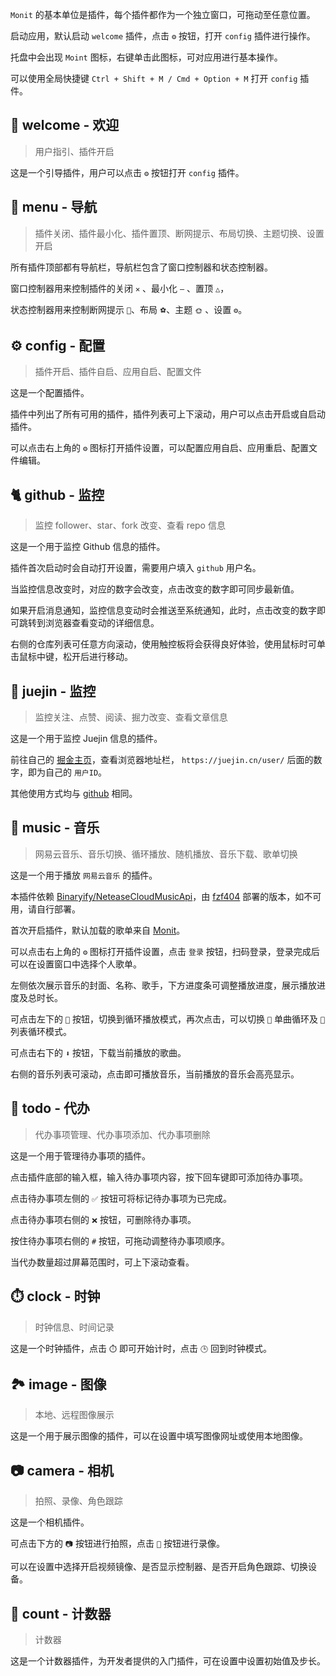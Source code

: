 <!--
 * @Author: fzf404
 * @Date: 2022-09-23 20:37:31
 * @LastEditors: fzf404 me@fzf404.art
 * @LastEditTime: 2023-03-31 22:52:50
 * @Description: 使用指南
-->

`Monit` 的基本单位是插件，每个插件都作为一个独立窗口，可拖动至任意位置。

启动应用，默认启动 `welcome` 插件，点击 `⚙️` 按钮，打开 `config` 插件进行操作。

托盘中会出现 `Moint` 图标，右键单击此图标，可对应用进行基本操作。

可以使用全局快捷键 `Ctrl + Shift + M / Cmd + Option + M` 打开 `config` 插件。

## 👏 welcome - 欢迎

> 用户指引、插件开启

这是一个引导插件，用户可以点击 `⚙️` 按钮打开 `config` 插件。

## 🎈 menu - 导航

> 插件关闭、插件最小化、插件置顶、断网提示、布局切换、主题切换、设置开启

所有插件顶部都有导航栏，导航栏包含了窗口控制器和状态控制器。

窗口控制器用来控制插件的关闭 `✕` 、最小化 `—` 、置顶 `△`，

状态控制器用来控制断网提示 `📶`、布局 `⚽`、主题 `🌞` 、设置 `⚙️`。

## ⚙️ config - 配置

> 插件开启、插件自启、应用自启、配置文件

这是一个配置插件。

插件中列出了所有可用的插件，插件列表可上下滚动，用户可以点击开启或自启动插件。

可以点击右上角的 `⚙️` 图标打开插件设置，可以配置应用自启、应用重启、配置文件编辑。

## 🐈 github - 监控

> 监控 follower、star、fork 改变、查看 repo 信息

这是一个用于监控 Github 信息的插件。

插件首次启动时会自动打开设置，需要用户填入 `github` 用户名。

当监控信息改变时，对应的数字会改变，点击改变的数字即可同步最新值。

如果开启消息通知，监控信息变动时会推送至系统通知，此时，点击改变的数字即可跳转到浏览器查看变动的详细信息。

右侧的仓库列表可任意方向滚动，使用触控板将会获得良好体验，使用鼠标时可单击鼠标中键，松开后进行移动。

## 🏅 juejin - 监控

> 监控关注、点赞、阅读、掘力改变、查看文章信息

这是一个用于监控 Juejin 信息的插件。

前往自己的 [掘金主页](https://juejin.cn/)，查看浏览器地址栏， `https://juejin.cn/user/` 后面的数字，即为自己的 `用户ID`。

其他使用方式均与 [github](#🐈-github-监控) 相同。

## 🎵 music - 音乐

> 网易云音乐、音乐切换、循环播放、随机播放、音乐下载、歌单切换

这是一个用于播放 `网易云音乐` 的插件。

本插件依赖 [Binaryify/NeteaseCloudMusicApi](https://github.com/Binaryify/NeteaseCloudMusicApi)，由 [fzf404](https://api.fzf404.art/music/) 部署的版本，如不可用，请自行部署。

首次开启插件，默认加载的歌单来自 [Monit](https://music.163.com/#/playlist?id=7667645628)。

可以点击右上角的 `⚙️` 图标打开插件设置，点击 `登录` 按钮，扫码登录，登录完成后可以在设置窗口中选择个人歌单。

左侧依次展示音乐的封面、名称、歌手，下方进度条可调整播放进度，展示播放进度及总时长。

可点击左下的 `🔀` 按钮，切换到循环播放模式，再次点击，可以切换 `🔁` 单曲循环及 `🔂` 列表循环模式。

可点击右下的 `⬇️` 按钮，下载当前播放的歌曲。

右侧的音乐列表可滚动，点击即可播放音乐，当前播放的音乐会高亮显示。

## 📝 todo - 代办

> 代办事项管理、代办事项添加、代办事项删除

这是一个用于管理待办事项的插件。

点击插件底部的输入框，输入待办事项内容，按下回车键即可添加待办事项。

点击待办事项左侧的 `✅` 按钮可将标记待办事项为已完成。

点击待办事项右侧的 `❌` 按钮，可删除待办事项。

按住待办事项右侧的 `#` 按钮，可拖动调整待办事项顺序。

当代办数量超过屏幕范围时，可上下滚动查看。

## ⏱️ clock - 时钟

> 时钟信息、时间记录

这是一个时钟插件，点击 `⏱️` 即可开始计时，点击 `🕒` 回到时钟模式。

## 🏞️ image - 图像

> 本地、远程图像展示

这是一个用于展示图像的插件，可以在设置中填写图像网址或使用本地图像。

## 📷 camera - 相机

> 拍照、录像、角色跟踪

这是一个相机插件。

可点击下方的 `📷` 按钮进行拍照，点击 `🎥` 按钮进行录像。

可以在设置中选择开启视频镜像、是否显示控制器、是否开启角色跟踪、切换设备。

## 🎨 count - 计数器

> 计数器

这是一个计数器插件，为开发者提供的入门插件，可在设置中设置初始值及步长。
